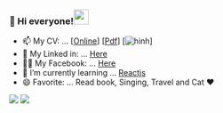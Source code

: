 ### :wave: Hi everyone!<img src="https://user-images.githubusercontent.com/5679180/79618120-0daffb80-80be-11ea-819e-d2b0fa904d07.gif" width="27px">

- 📫 My CV: ... [[Online](https://duchieuctk41.github.io/duchieu.github.io/)] [[Pdf](../cv/CV.pdf/)] [![hinh](../cv/loz.jpg)]
- :link: My Linked in: ... [Here](https://www.linkedin.com/in/hieupencil/)
- :ok_woman: My Facebook: ... [Here](https://www.facebook.com/pencil.816)
- 🌱 I’m currently learning ... [Reactjs](https://reactjs.org/)
- 😄 Favorite: ... Read book, Singing, Travel and Cat ❤️
<div>
 <img src="https://github-readme-stats.vercel.app/api?username=duchieuctk41&show_icons=true&theme=vue">
  <img src="https://github-readme-stats.vercel.app/api/top-langs/?username=duchieuctk41&layout=compact&theme=vue">
<div>
